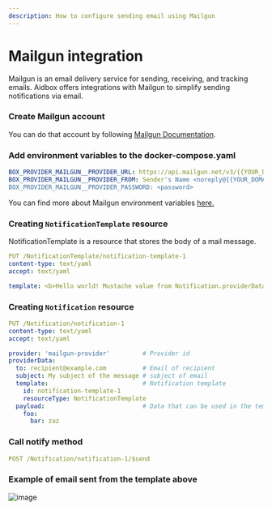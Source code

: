 ```yaml
---
description: How to configure sending email using Mailgun
---
```


# Mailgun integration

Mailgun is an email delivery service for sending, receiving, and tracking emails. Aidbox offers integrations with Mailgun to simplify sending notifications via email.&#x20;

### Create Mailgun account

You can do that account by following [Mailgun Documentation](https://documentation.mailgun.com/en/latest/).

### Add environment variables to the docker-compose.yaml

```yaml
BOX_PROVIDER_MAILGUN__PROVIDER_URL: https://api.mailgun.net/v3/{{YOUR_DOMAIN}}/messages
BOX_PROVIDER_MAILGUN__PROVIDER_FROM: Sender's Name <noreply@{{YOUR_DOMAIN}}>
BOX_PROVIDER_MAILGUN__PROVIDER_PASSWORD: <password>
```

You can find more about Mailgun environment variables [here.](../reference/configuration/environment-variables/mailgun-environment-variables.md)

### Creating `NotificationTemplate` resource

NotificationTemplate is a resource that stores the body of a mail message.

```yaml
PUT /NotificationTemplate/notification-template-1
content-type: text/yaml
accept: text/yaml

template: <b>Hello world! Mustache value from Notification.providerData.payload - {{foo.bar}}</b>
```

### Creating `Notification` resource

```yaml
PUT /Notification/notification-1
content-type: text/yaml
accept: text/yaml

provider: 'mailgun-provider'         # Provider id
providerData:
  to: recipient@example.com          # Email of recipient
  subject: My subject of the message # subject of email
  template:                          # Notification template 
    id: notification-template-1
    resourceType: NotificationTemplate
  payload:                           # Data that can be used in the template
    foo:
      bar: zaz
```

### Call notify method

```yaml
POST /Notification/notification-1/$send
```

### Example of email sent from the template above

![image](https://user-images.githubusercontent.com/43318093/186183697-aa0a23d9-0c0e-43a9-9980-a0dd6c170625.png)
